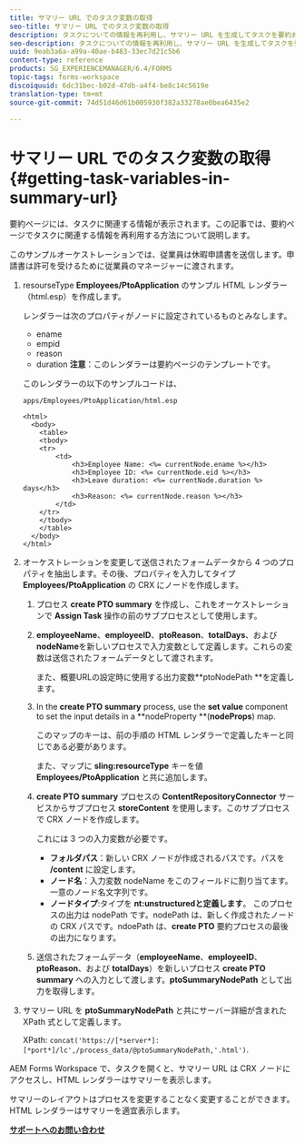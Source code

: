 ```yaml
---
title: サマリー URL でのタスク変数の取得
seo-title: サマリー URL でのタスク変数の取得
description: タスクについての情報を再利用し、サマリー URL を生成してタスクを要約および説明する方法。
seo-description: タスクについての情報を再利用し、サマリー URL を生成してタスクを要約および説明する方法。
uuid: 9eab3a6a-a99a-40ae-b483-33ec7d21c5b6
content-type: reference
products: SG_EXPERIENCEMANAGER/6.4/FORMS
topic-tags: forms-workspace
discoiquuid: 6dc31bec-b02d-47db-a4f4-be8c14c5619e
translation-type: tm+mt
source-git-commit: 74d51d46d61b005930f382a33278ae0bea6435e2

---
```



# サマリー URL でのタスク変数の取得 {#getting-task-variables-in-summary-url}

要約ページには、タスクに関連する情報が表示されます。この記事では、要約ページでタスクに関連する情報を再利用する方法について説明します。

このサンプルオーケストレーションでは、従業員は休暇申請書を送信します。申請書は許可を受けるために従業員のマネージャーに渡されます。

1. resourseType **Employees/PtoApplication** のサンプル HTML レンダラー（html.esp）を作成します。

   レンダラーは次のプロパティがノードに設定されているものとみなします。

   * ename
   * empid
   * reason
   * duration
   **注意**：このレンダラーは要約ページのテンプレートです。

   このレンダラーの以下のサンプルコードは、

   `apps/Employees/PtoApplication/html.esp`

   ```
   <html>
     <body>
       <table>
       <tbody>
       <tr>
           <td>
               <h3>Employee Name: <%= currentNode.ename %></h3>
               <h3>Employee ID: <%= currentNode.eid %></h3>
               <h3>Leave duration: <%= currentNode.duration %> days</h3>
               <h3>Reason: <%= currentNode.reason %></h3>
           </td>
       </tr>
       </tbody>
       </table>
     </body>
   </html>
   ```

1. オーケストレーションを変更して送信されたフォームデータから 4 つのプロパティを抽出します。その後、プロパティを入力してタイプ **Employees/PtoApplication** の CRX にノードを作成します。

   1. プロセス **create PTO summary** を作成し、これをオーケストレーションで **Assign Task** 操作の前のサブプロセスとして使用します。
   1. **employeeName**、**employeeID**、**ptoReason**、**totalDays**、および **nodeName**&#x200B;を新しいプロセスで入力変数として定義します。これらの変数は送信されたフォームデータとして渡されます。

      また、概要URLの設定時に使用する出力変数**ptoNodePath **を定義します。

   1. In the **create PTO summary** process, use the **set value** component to set the input details in a **nodeProperty **(**nodeProps**) map.

      このマップのキーは、前の手順の HTML レンダラーで定義したキーと同じである必要があります。

      また、マップに **sling:resourceType** キーを値 **Employees/PtoApplication** と共に追加します。

   1. **create PTO summary** プロセスの **ContentRepositoryConnector** サービスからサブプロセス **storeContent** を使用します。このサブプロセスで CRX ノードを作成します。

      これには 3 つの入力変数が必要です。

      * **フォルダパス**：新しい CRX ノードが作成されるパスです。パスを **/content** に設定します。
      * **ノード名**：入力変数 nodeName をこのフィールドに割り当てます。一意のノード名文字列です。
      * **ノードタイプ**:タイプを **nt:unstructuredと定義します**。 このプロセスの出力は nodePath です。nodePath は、新しく作成されたノードの CRX パスです。ndoePath は、**create PTO** 要約プロセスの最後の出力になります。
   1. 送信されたフォームデータ（**employeeName**、**employeeID**、**ptoReason**、および **totalDays**）を新しいプロセス **create PTO summary** への入力として渡します。**ptoSummaryNodePath** として出力を取得します。


1. サマリー URL を **ptoSummaryNodePath** と共にサーバー詳細が含まれた XPath 式として定義します。

   XPath: `concat('https://[*server*]:[*port*]/lc',/process_data/@ptoSummaryNodePath,'.html')`.

AEM Forms Workspace で、タスクを開くと、サマリー URL は CRX ノードにアクセスし、HTML レンダラーはサマリーを表示します。

サマリーのレイアウトはプロセスを変更することなく変更することができます。HTML レンダラーはサマリーを適宜表示します。

**[サポートへのお問い合わせ](https://www.adobe.com/account/sign-in.supportportal.html)**
